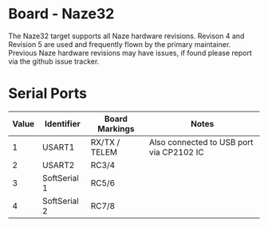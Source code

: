 # Board - Naze32

The Naze32 target supports all Naze hardware revisions.  Revison 4 and Revision 5 are used and
frequently flown by the primary maintainer.  Previous Naze hardware revisions may have issues,
if found please report via the github issue tracker.

# Serial Ports

| Value | Identifier   | Board Markings | Notes                                    |
| ----- | ------------ | -------------- | -----------------------------------------|
| 1     | USART1       | RX/TX / TELEM  | Also connected to USB port via CP2102 IC |
| 2     | USART2       | RC3/4          |                                          |
| 3     | SoftSerial 1 | RC5/6          |                                          |
| 4     | SoftSerial 2 | RC7/8          |                                          |

